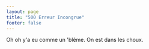 ```yaml
---
layout: page
title: "500 Erreur Incongrue"
footer: false
---
```

<p>Oh oh y'a eu comme un 'blême. On est dans les choux.</p>
